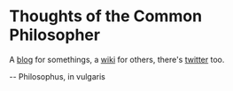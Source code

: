 # Thoughts of the Common Philosopher

A [blog][1] for somethings, a [wiki][2] for others, there's [twitter][3] too.

-- Philosophus, in vulgaris

[1]: http://invulgaris.github.io
[2]: https://github.com/invulgaris/invulgaris.github.io/wiki
[3]: https://twitter.com/invulgaris
